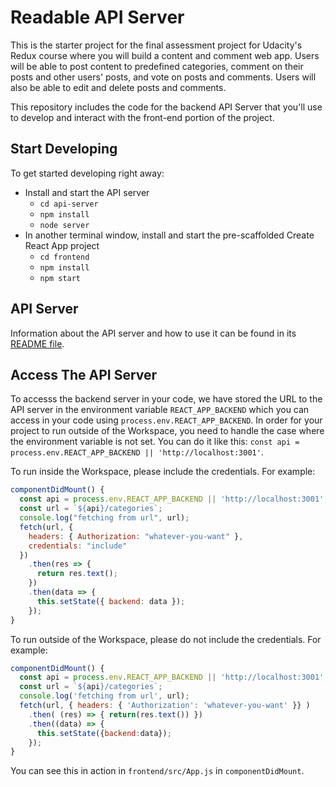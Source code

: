 # Readable API Server

This is the starter project for the final assessment project for Udacity's Redux course where you will build a content and comment web app. Users will be able to post content to predefined categories, comment on their posts and other users' posts, and vote on posts and comments. Users will also be able to edit and delete posts and comments.

This repository includes the code for the backend API Server that you'll use to develop and interact with the front-end portion of the project.

## Start Developing

To get started developing right away:

* Install and start the API server
    - `cd api-server`
    - `npm install`
    - `node server`
* In another terminal window, install and start the pre-scaffolded Create React App project
    - `cd frontend`
    - `npm install`
    - `npm start`

## API Server

Information about the API server and how to use it can be found in its [README file](api-server/README.md).

## Access The API Server

To accesss the backend server in your code, we have stored the URL to the API server in the environment variable `REACT_APP_BACKEND` which you can access in your code using `process.env.REACT_APP_BACKEND`. In order for your project to run outside of the Workspace, you need to handle the case where the environment variable is not set. You can do it like this: `const api = process.env.REACT_APP_BACKEND || 'http://localhost:3001'`. 

To run inside the Workspace, please include the credentials. For example:

  ```js
  componentDidMount() {
    const api = process.env.REACT_APP_BACKEND || 'http://localhost:3001';
    const url = `${api}/categories`;
    console.log("fetching from url", url);
    fetch(url, {
      headers: { Authorization: "whatever-you-want" },
      credentials: "include"
    })
      .then(res => {
        return res.text();
      })
      .then(data => {
        this.setState({ backend: data });
      });
  }
  ```

To run outside of the Workspace, please do not include the credentials. For example:

  ```js
  componentDidMount() {
    const api = process.env.REACT_APP_BACKEND || 'http://localhost:3001';
    const url = `${api}/categories`;
    console.log('fetching from url', url);
    fetch(url, { headers: { 'Authorization': 'whatever-you-want' }} )
      .then( (res) => { return(res.text()) })
      .then((data) => {
        this.setState({backend:data});
      });
  }
  ```

You can see this in action in `frontend/src/App.js` in `componentDidMount`.
